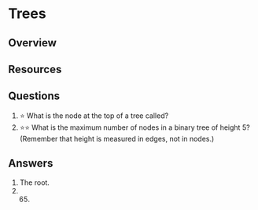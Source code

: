 # Trees
## Overview
## Resources
## Questions
1. :star: What is the node at the top of a tree called?
1. :star::star: What is the maximum number of nodes in a binary tree of height 5? (Remember that height is measured in edges, not in nodes.)
## Answers
1. The root.
1. 65.
